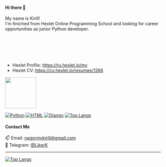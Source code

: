 <h4> Hi there 👋 </h4>
<p style="margin-bottom: 100px">
    My name is Kirill!<br> 
    I'm finiched from Hexlet Online Programming School and looking for career opportunities as junior Python developer.
</p> 






- Hexlet Profile: https://ru.hexlet.io/my
- Hexlet CV: https://cv.hexlet.io/resumes/1266
<img src="https://i.ibb.co/tJqCVKk/github.gif" width="100"/> 

[![Python](https://img.shields.io/badge/Python-white?logo=python&logoColor=blue)](https://img.shields.io/badge/Python-white?logo=python&logoColor=blue) 
[![HTML](https://img.shields.io/badge/HTML-white?logo=html5&logoColor=orange)](https://img.shields.io/badge/HTML-white?logo=html5&logoColor=orange)
[![Django](https://img.shields.io/badge/Django-white?logo=django&logoColor=green)](https://img.shields.io/badge/Django-white?logo=django&logoColor=green)
[![Top Langs](https://www.codewars.com/users/LikerK/badges/micro)](https://www.codewars.com/users/LikerK)


<h4> Contact Me </h4>


:mailbox: Email: nagorniykirill@gmail.com <br>
:calling: Telegram: [@LikerK](https://t.me/LikerK)

---


[![Top Langs](https://github-readme-stats.vercel.app/api/top-langs/?username=LikerK&layout=compact)](https://github.com/anuraghazra/github-readme-stats)




